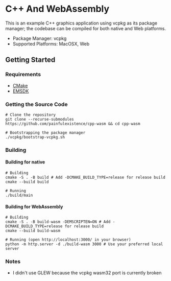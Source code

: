 # C++ And WebAssembly
This is an example C++ graphics application using vcpkg as its package manager; the codebase can be compiled for both native and Web platforms.
- Package Manager: vcpkg
- Supported Platforms: MacOSX, Web

## Getting Started

### Requirements
- [CMake](https://cmake.org/download/)
- [EMSDK](https://emscripten.org/docs/getting_started/downloads.html)

### Getting the Source Code
```Shell
# Clone the repository
git clone --recurse-submodules https://github.com/painfulexistence/cpp-wasm && cd cpp-wasm

# Bootstrapping the package manager
./vcpkg/bootstrap-vcpkg.sh
```

### Building
#### Building for native
```Shell
# Building
cmake -S . -B build # Add -DCMAKE_BUILD_TYPE=release for release build
cmake --build build

# Running
./build/main
```
#### Building for WebAssembly
```Shell
# Building
cmake -S . -B build-wasm -DEMSCRIPTEN=ON # Add -DCMAKE_BUILD_TYPE=release for release build
cmake --build build-wasm

# Running (open http://localhost:3000/ in your browser)
python -m http.server -d ./build-wasm 3000 # Use your preferred local server
```

### Notes
- I didn't use GLEW because the vcpkg wasm32 port is currently broken